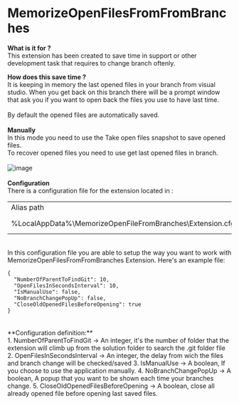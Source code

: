 # MemorizeOpenFilesFromFromBranches

**What is it for ?**<br>
This extension has been created to save time in support or other development task that requires to change branch oftenly.<br>

**How does this save time ?**<br>
It is keeping in memory the last opened files in your branch from visual studio. When you get back on this branch there
will be a prompt window that ask you if you want to open back the files you use to have last time.
<br><br>
By default the opened files are automatically saved.<br><br>
**Manually**<br>
In this mode you need to use the Take open files snapshot to save opened files.<br>
To recover opened files you need to use get last opened files in branch.<br><br>
![image](https://github.com/zatura33/MemorizeOpenFilesFromFromBranches/assets/19225363/f6fd57d2-b9d8-4c97-8b0e-0141f4979405)
<br>
<br>
**Configuration**<br>
There is a configuration file for the extension located in :  <br>
<table>
<tr>
    <td>Alias path</td>
    <td>Real path</td>
  </tr>
  <tr>
    <td>%LocalAppData%\MemorizeOpenFileFromBranches\Extension.cfg</td>
    <td>C:\Users\[username]\AppData\Local\MemorizeOpenFileFromBranches\Extension.cfg</td>
  </tr>
  <tr>
</table>
<br>
In this configuration file you are able to setup the way you want to work with MemorizeOpenFilesFromFromBranches Extension.
Here's an example file:<br>
<code>
{
  "NumberOfParentToFindGit": 10,
  "OpenFilesInSecondsInterval": 10,
  "IsManualUse": false,
  "NoBranchChangePopUp": false,
  "CloseOldOpenedFilesBeforeOpening": true
}
</code><br><br>
**Configuration definition:** <br>
1. NumberOfParentToFindGit           -> An integer, it's the number of folder that the extension will climb up from the solution folder to search the .git folder file
2. OpenFilesInSecondsInterval        -> An integer, the delay from wich the files and branch change will be checked/saved
3. IsManualUse                       -> A boolean, If you choose to use the application manually.
4. NoBranchChangePopUp               -> A boolean, A popup that you want to be shown each time your branches change.
5. CloseOldOpenedFilesBeforeOpening  -> A boolean, close all already opened file before opening last saved files. 






